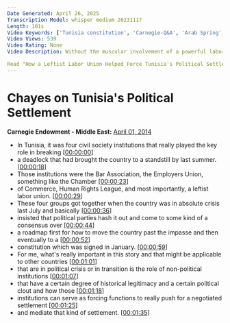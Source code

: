 ```yaml
---
Date Generated: April 26, 2025
Transcription Model: whisper medium 20231117
Length: 101s
Video Keywords: ['Tunisia constitution', 'Carnegie-Q&A', 'Arab Spring', 'Tunisia (Country)']
Video Views: 539
Video Rating: None
Video Description: Without the muscular involvement of a powerful labor union, it is unlikely that Tunisia's remarkable political settlement would have come about.

Read "How a Leftist Labor Union Helped Force Tunisia's Political Settlement" at http://carnegieendowment.org/2014/03/27/how-leftist-labor-union-helped-force-tunisia-s-political-settlement/h610.
---
```


# Chayes on Tunisia's Political Settlement
**Carnegie Endowment - Middle East:** [April 01, 2014](https://www.youtube.com/watch?v=JN6HlnK3x6w)
*  In Tunisia, it was four civil society institutions that really played the key role in breaking [[00:00:00](https://www.youtube.com/watch?v=JN6HlnK3x6w&t=0.0s)]
*  a deadlock that had brought the country to a standstill by last summer. [[00:00:18](https://www.youtube.com/watch?v=JN6HlnK3x6w&t=18.12s)]
*  Those institutions were the Bar Association, the Employers Union, something like the Chamber [[00:00:23](https://www.youtube.com/watch?v=JN6HlnK3x6w&t=23.04s)]
*  of Commerce, Human Rights League, and most importantly, a leftist labor union. [[00:00:29](https://www.youtube.com/watch?v=JN6HlnK3x6w&t=29.66s)]
*  These four groups got together when the country was in absolute crisis last July and basically [[00:00:36](https://www.youtube.com/watch?v=JN6HlnK3x6w&t=36.54s)]
*  insisted that political parties hash it out and come to some kind of a consensus over [[00:00:44](https://www.youtube.com/watch?v=JN6HlnK3x6w&t=44.06s)]
*  a roadmap first for how to move the country past the impasse and then eventually to a [[00:00:52](https://www.youtube.com/watch?v=JN6HlnK3x6w&t=52.94s)]
*  constitution which was signed in January. [[00:00:59](https://www.youtube.com/watch?v=JN6HlnK3x6w&t=59.54s)]
*  For me, what's really important in this story and that might be applicable to other countries [[00:01:01](https://www.youtube.com/watch?v=JN6HlnK3x6w&t=61.98s)]
*  that are in political crisis or in transition is the role of non-political institutions [[00:01:07](https://www.youtube.com/watch?v=JN6HlnK3x6w&t=67.7s)]
*  that have a certain degree of historical legitimacy and a certain political clout and how those [[00:01:18](https://www.youtube.com/watch?v=JN6HlnK3x6w&t=78.14s)]
*  institutions can serve as forcing functions to really push for a negotiated settlement [[00:01:25](https://www.youtube.com/watch?v=JN6HlnK3x6w&t=85.7s)]
*  and mediate that kind of settlement. [[00:01:35](https://www.youtube.com/watch?v=JN6HlnK3x6w&t=95.1s)]
